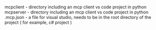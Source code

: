 mcpclient - directory including an mcp client vs code project in python
mcpserver - directory including an mcp client vs code project in python
.mcp.json - a file for visual studio, needs to be in the root directory of the project ( for example, c# project ) 
